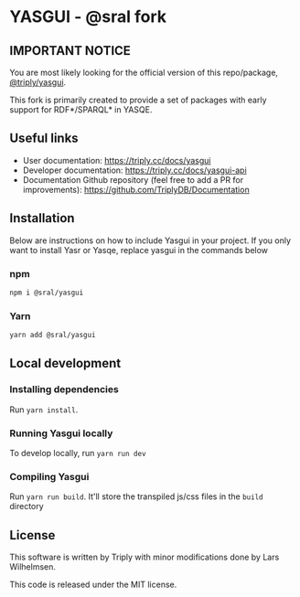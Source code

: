 # YASGUI - @sral fork

## IMPORTANT NOTICE

You are most likely looking for the official version of this repo/package, [@triply/yasgui](https://github.com/triply/Yasgui).

This fork is primarily created to provide a set of packages with early support for RDF*/SPARQL* in YASQE.

## Useful links

- User documentation: https://triply.cc/docs/yasgui
- Developer documentation: https://triply.cc/docs/yasgui-api
- Documentation Github repository (feel free to add a PR for improvements): https://github.com/TriplyDB/Documentation

## Installation

Below are instructions on how to include Yasgui in your project. If you only want to install Yasr or Yasqe, replace yasgui in the commands below

### npm

```sh
npm i @sral/yasgui
```

### Yarn

```sh
yarn add @sral/yasgui
```

## Local development

### Installing dependencies

Run `yarn install`.

### Running Yasgui locally

To develop locally, run `yarn run dev`

### Compiling Yasgui

Run `yarn run build`. It'll store the transpiled js/css files in the `build` directory

## License

This software is written by Triply with minor modifications done by Lars Wilhelmsen.

This code is released under the MIT license.
